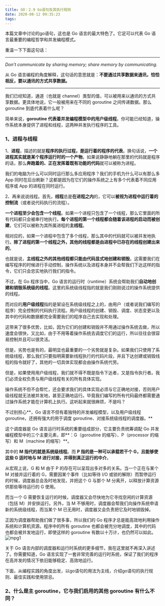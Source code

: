 ```yaml
---
title: GO：2.9 Go语句及其执行规则
date: 2020-08-12 09:35:23
tags:
---
```

本篇文章中讨论的go语句，这也是 Go 语言的最大特色了。它足可以代表 Go 语言最重要的编程哲学和并发编程模式。

重温一下下面这句话：


----------

*Don’t communicate by sharing memory; share memory by communicating.*

从 Go 语言编程的角度解释，这句话的意思就是：**不要通过共享数据来通讯，恰恰相反，要以通讯的方式共享数据。**

----------

我们已经知道，通道（也就是 channel）类型的值，可以被用来以通讯的方式共享数据。更具体地说，它一般被用来在不同的 goroutine 之间传递数据。那么 goroutine 到底代表着什么呢？

简单来说，**goroutine 代表着并发编程模型中的用户级线程**。你可能已经知道，操作系统本身提供了进程和线程，这两种并发执行程序的工具。

### 1、进程与线程
1、**进程**，描述的就是**程序的执行过程，是运行着的程序的代表**。换句话说，**一个进程其实就是某个程序运行时的一个产物**。如果说静静地躺在那里的代码就是程序的话，那么**奔跑着的、正在发挥着既有功能的代码**就可以被称为进程。

我们的电脑为什么可以同时运行那么多应用程序？我们的手机为什么可以有那么多 App 同时在后台刷新？这都是因为在它们的操作系统之上有多个代表着不同应用程序或 App 的进程在同时运行。

2、再来说说线程。首先，**线程**总是**在进程之内**的，它可以**被视为进程中运行着的控制流**（或者说代码执行的流程）。

**一个进程至少会包含一个线程**。如果一个进程只包含了一个线程，那么它里面的所有代码都只会被串行地执行。**每个进程的第一个线程都会随着该进程的启动而被创建**，它们可以被称为其所属进程的**主线程**。

相对应的，如果一个进程中包含了多个线程，那么其中的代码就可以被并发地执行。**除了进程的第一个线程之外，其他的线程都是由进程中已存在的线程创建出来的**。 

也就是说，**主线程之外的其他线程都只能由代码显式地创建和销毁**。这需要我们在编写程序的时候进行手动控制，操作系统以及进程本身并不会帮我们下达这样的指令，它们只会忠实地执行我们的指令。

不过，在 Go 程序当中，Go 语言的运行时（runtime）系统会帮助我们**自动地创建和销毁系统级的线程**。这里的系统级线程指的就是我们刚刚说过的操作系统提供的线程。

而对应的**用户级线程**指的是架设在系统级线程之上的，由用户（或者说我们编写的程序）完全控制的代码执行流程。用户级线程的创建、销毁、调度、状态变更以及其中的代码和数据都完全需要我们的程序自己去实现和处理。

这带来了很多优势，比如，因为它们的创建和销毁并不用通过操作系统去做，所以速度会很快，又比如，由于不用等着操作系统去调度它们的运行，所以往往会很容易控制并且可以很灵活。

但是，劣势也是有的，最明显也最重要的一个劣势就是复杂。如果我们只使用了系统级线程，那么我们只要指明需要新线程执行的代码片段，并且下达创建或销毁线程的指令就好了，其他的一切具体实现都会由操作系统代劳。

但是，如果使用用户级线程，我们就不得不既是指令下达者，又是指令执行者。我们必须全权负责与用户级线程有关的所有具体实现。

操作系统不但不会帮忙，还会要求我们的具体实现必须与它正确地对接，否则用户级线程就无法被并发地，甚至正确地运行。毕竟我们编写的所有代码最终都需要通过操作系统才能在计算机上执行。这听起来就很麻烦，不是吗？

不过别担心**，Go 语言不但有着独特的并发编程模型，以及用户级线程 goroutine，还拥有强大的用于调度 goroutine、对接系统级线程的调度器。**

这个调度器是 Go 语言运行时系统的重要组成部分，它主要负责统筹调配 Go 并发编程模型中的三个主要元素，即**：G（goroutine 的缩写）、P（processor 的缩写）和 M（machine 的缩写）**。

其中的 **M 指代的就是系统级线程**。而 **P 指的是一种可以承载若干个 G，且能够使这些 G 适时地与 M 进行对接，并得到真正运行的中介**。

从宏观上说，G 和 M 由于 P 的存在可以呈现出多对多的关系。当一个正在与某个 M 对接并运行着的 G，需要因某个事件（比如等待 I/O 或锁的解除）而暂停运行的时候，调度器总会及时地发现，并把这个 G 与那个 M 分离开，以释放计算资源供那些等待运行的 G 使用。

而当一个 G 需要恢复运行的时候，调度器又会尽快地为它寻找空闲的计算资源（包括 M）并安排运行。另外，当 M 不够用时，调度器会帮我们向操作系统申请新的系统级线程，而当某个 M 已无用时，调度器又会负责把它及时地销毁掉。

正因为调度器帮助我们做了很多事，所以我们的 Go 程序才总是能高效地利用操作系统和计算机资源。程序中的所有 goroutine 也都会被充分地调度，其中的代码也都会被并发地运行，即使这样的 goroutine 有数以十万计，也仍然可以如此。
![mpg1](./mpg1.png)

关于 Go 语言内部的调度器和运行时系统的更多细节，我在这里就不再深入讲述了。你需要知道，Go 语言实现了一套非常完善的运行时系统，保证了我们的程序在高并发的情况下依旧能够稳定、高效地运行。

下面，从编程实践的角度出发，以go语句的用法为主线，介绍go语句的执行规则、最佳实践和使用禁忌。

### 2、什么是主 goroutine，它与我们启用的其他 goroutine 有什么不同？